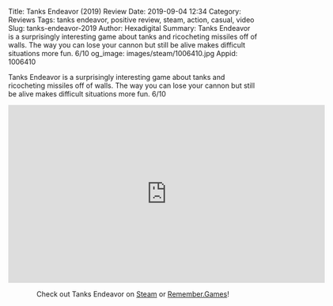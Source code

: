 Title: Tanks Endeavor (2019) Review
Date: 2019-09-04 12:34
Category: Reviews
Tags: tanks endeavor, positive review, steam, action, casual, video
Slug: tanks-endeavor-2019
Author: Hexadigital
Summary: Tanks Endeavor is a surprisingly interesting game about tanks and ricocheting missiles off of walls. The way you can lose your cannon but still be alive makes difficult situations more fun. 6/10
og_image: images/steam/1006410.jpg
Appid: 1006410

Tanks Endeavor is a surprisingly interesting game about tanks and ricocheting missiles off of walls. The way you can lose your cannon but still be alive makes difficult situations more fun. 6/10

<center><iframe src="https://www.youtube.com/embed/hQQHau5iC6s?feature=oembed" allow="accelerometer; autoplay; encrypted-media; gyroscope; picture-in-picture" width="640" height="360" frameborder="0"></iframe>

Check out Tanks Endeavor on [Steam](https://store.steampowered.com/app/1006410/?curator_clanid=34633900) or [Remember.Games](https://remember.games/game/2660/)!</center>